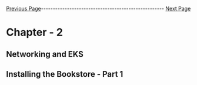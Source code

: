 


[Previous Page](https://github.com/EtricKombat/Course_Practical_Guide_EKS/blob/master/_docs/ch2/external_dns.md)---------------------------------------------------- [Next Page](https://github.com/EtricKombat/Course_Practical_Guide_EKS/blob/master/_docs/ch2/installing_the_bookstore_p2.md)



# Chapter - 2 
## Networking and EKS

## Installing the Bookstore - Part 1



